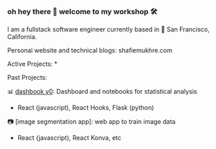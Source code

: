 ### oh hey there 👋 welcome to my workshop 🛠️

I am a fullstack software engineer currently based in 🌁 San Francisco, California.

Personal website and technical blogs: shafiemukhre.com

Active Projects:
* 

Past Projects:

📊 [dashbook v0](https://github.com/shafiemukhre/dashbook-archived): Dashboard and notebooks for statistical analysis
* React (javascript), React Hooks, Flask (python)

📷 [image segmentation app]: web app to train image data
* React {javascript), React Konva, etc
<!--
**shafiemukhre/shafiemukhre** is a ✨ _special_ ✨ repository because its `README.md` (this file) appears on your GitHub profile.

Here are some ideas to get you started:

- 🔭 I’m currently working on ...
- 🌱 I’m currently learning ...
- 👯 I’m looking to collaborate on ...
- 🤔 I’m looking for help with ...
- 💬 Ask me about ...
- 📫 How to reach me: ...
- 😄 Pronouns: ...
- ⚡ Fun fact: ...
-->
